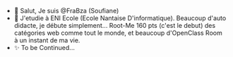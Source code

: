- 👋 Salut, Je suis @FraBza (Soufiane)
- 🌱 J'etudie à ENI Ecole (Ecole Nantaise D'informatique). Beaucoup d'auto didacte, je débute simplement... Root-Me 160 pts (c'est le debut) des catégories web comme tout le monde, et beaucoup d'OpenClass Room à un instant de ma vie. 
- ✨ To be Continued...

<!---
FraBza/FraBza is a ✨ special ✨ repository because its `README.md` (this file) appears on your GitHub profile.
You can click the Preview link to take a look at your changes.
--->

